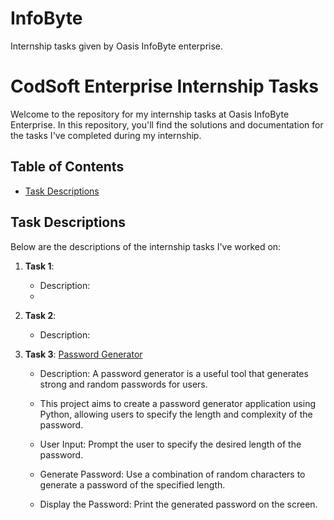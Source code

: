 # InfoByte
Internship tasks given by Oasis InfoByte enterprise.

# CodSoft Enterprise Internship Tasks

Welcome to the repository for my internship tasks at Oasis InfoByte Enterprise. In this repository, you'll find the solutions and documentation for the tasks I've completed during my internship.

## Table of Contents

- [Task Descriptions](#task-descriptions)

## Task Descriptions

Below are the descriptions of the internship tasks I've worked on:

1. **Task 1**: []()
   - Description: 
   - 

2. **Task 2**: []()
   - Description:

3. **Task 3**: [Password Generator](https://github.com/ShieldedDev/InfoByte/blob/main/Password_Generator.py)
   - Description: A password generator is a useful tool that generates strong and random passwords for users.

   - This project aims to create a password generator application using Python, allowing users to specify the length and complexity of the password.
   - User Input: Prompt the user to specify the desired length of the password.
   - Generate Password: Use a combination of random characters to generate a password of the specified length.
   - Display the Password: Print the generated password on the screen.
